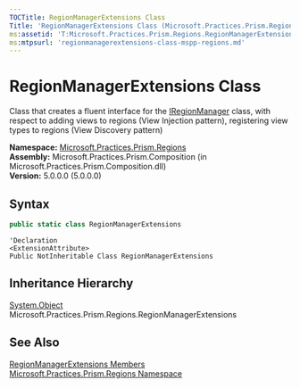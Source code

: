 ```yaml
---
TOCTitle: RegionManagerExtensions Class
Title: 'RegionManagerExtensions Class (Microsoft.Practices.Prism.Regions)'
ms:assetid: 'T:Microsoft.Practices.Prism.Regions.RegionManagerExtensions'
ms:mtpsurl: 'regionmanagerextensions-class-mspp-regions.md'
---
```


# RegionManagerExtensions Class

Class that creates a fluent interface for the [IRegionManager](/patterns-practices/reference/iregionmanager-interface-mspp-regions) class, with respect to adding views to regions (View Injection pattern), registering view types to regions (View Discovery pattern)

**Namespace:** [Microsoft.Practices.Prism.Regions](/patterns-practices/reference/mspp-regions-namespace)  
**Assembly:** Microsoft.Practices.Prism.Composition (in Microsoft.Practices.Prism.Composition.dll)  
**Version:** 5.0.0.0 (5.0.0.0)

## Syntax
```C#
public static class RegionManagerExtensions
```

```VB
'Declaration
<ExtensionAttribute> 
Public NotInheritable Class RegionManagerExtensions
```

## Inheritance Hierarchy

[System.Object](http://msdn.microsoft.com/en-us/library/e5kfa45b)  
  Microsoft.Practices.Prism.Regions.RegionManagerExtensions

## See Also

[RegionManagerExtensions Members](/patterns-practices/reference/regionmanagerextensions-members-mspp-regions)  
[Microsoft.Practices.Prism.Regions Namespace](/patterns-practices/reference/mspp-regions-namespace)  